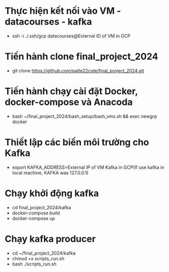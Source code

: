 # Thực hiện kết nối vào VM - datacourses - kafka
- ssh -i ./.ssh/gcp datacourses@External ID of VM in GCP

# Tiến hành clone final_project_2024
- git clone https://github.com/patle22cute/final_project_2024.git

# Tiến hành chạy cài đặt Docker, docker-compose và Anacoda
- bash ~/final_project_2024/bash_setup/bash_vms.sh && exec newgrp docker

# Thiết lập các biến môi trường cho Kafka
- export KAFKA_ADDRESS=External IP of VM Kafka in GCP(If use kafka in local machine, KAFKA was 127.0.0.1)

# Chạy khởi động kafka
- cd final_project_2024/kafka
- docker-compose build 
- docker-compose up

# Chạy kafka producer
- cd ~/final_project_2024/kafka
- chmod +x scripts_run.sh
- bash ./scripts_run.sh